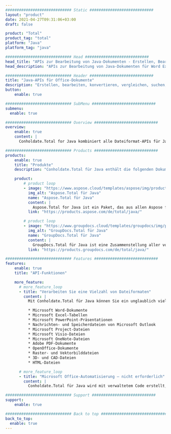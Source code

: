 ```yaml
---
############################# Static ############################
layout: "product"
date: 2021-04-27T09:31:06+03:00
draft: false

product: "Total"
product_tag: "total"
platform: "Java"
platform_tag: "java"

############################# Head ############################
head_title: "APIs zur Bearbeitung von Java-Dokumenten - Erstellen, Bearbeiten, Konvertieren, Ansehen, Kommentieren von Dokumenten"
head_description: "APIs zur Bearbeitung von Java-Dokumenten für Word Excel PowerPoint Outlook HTML PDF Image 3D-Formate. Fügen Sie Ihren Java-Anwendungen Barcode- und OCR-Funktionen hinzu."

############################# Header ############################
title: "Java-APIs für Office-Dokumente"
description: "Erstellen, bearbeiten, konvertieren, vergleichen, suchen, signieren und anzeigen Sie Word, Excel, PowerPoint, Outlook, Visio, PDF und mehr als 100 andere Dateiformate in Java."
button:
    enable: true

############################# SubMenu ############################
submenu:
  enable: true

############################# Overview ############################
overview:
    enable: true
    content: |
      Conholdate.Total for Java kombiniert alle Dateiformat-APIs für Java in einem einzigen Paket, das von Aspose & GroupDocs angeboten wird. Es ermöglicht den Entwicklern das Erstellen, Bearbeiten, Drucken, Anzeigen, Kommentieren, Vergleichen, Signieren, Automatisieren, Suchen und Konvertieren zwischen einer Vielzahl gängiger Dokumentformate in beliebigen Java-Anwendungen (J2SE, J2EE, J2ME).

############################# Products ############################
products:
    enable: true
    title: "Produkte"
    description: "Conholdate.Total für Java enthält die folgenden Dokumentbearbeitungs-APIs für Java:"

    product:
        # product loop
        - image: "https://www.aspose.cloud/templates/aspose/img/products/total/aspose_total-for-java.svg"
          img_alt: "Aspose.Total für Java"
          name: "Aspose.Total für Java"
          content: |
            Aspose.Total for Java ist ein Paket, das aus allen Aspose for Java-APIs besteht. Es ermöglicht Ihnen das Erstellen, Bearbeiten, Konvertieren und Rendern von Word, Excel, PDF, PowerPoint, Outlook und mehr als 100 anderen Dateiformaten in jeder Java-Anwendung, ohne Microsoft Office zu installieren.
          link: "https://products.aspose.com/de/total/java/"

        # product loop
        - image: "https://www.groupdocs.cloud/templates/groupdocs/img/products/total/border/groupdocs-total-java.svg"
          img_alt: "GroupDocs.Total für Java"
          name: "GroupDocs.Total für Java"
          content: |
            GroupDocs.Total für Java ist eine Zusammenstellung aller von GroupDocs angebotenen Java-APIs. Es bietet die Möglichkeit, die gängigsten Dateiformate in jeder Java-Anwendung anzuzeigen, zu kommentieren, zu konvertieren, zu vergleichen, zu signieren, mit Wasserzeichen zu versehen und zu bearbeiten.
          link: "https://products.groupdocs.com/de/total/java/"

############################# Features ############################
features:
    enable: true
    title: "API-Funktionen"

    more_feature:
      # more_feature_loop
      - title: "Verarbeiten Sie eine Vielzahl von Dateiformaten"
        content: |
          Mit Conholdate.Total für Java können Sie ein unglaublich vielseitiges Dateiverarbeitungssystem aufbauen, das viele gängige Dateiformate verarbeiten kann. Sie können Dateiformate der folgenden Typen einfach öffnen, erstellen, ändern und sogar untereinander konvertieren.

          * Microsoft Word-Dokumente
          * Microsoft Excel-Tabellen
          * Microsoft PowerPoint-Präsentationen
          * Nachrichten- und Speicherdateien von Microsoft Outlook
          * Microsoft Project-Dateien
          * Microsoft Visio-Dateien
          * Microsoft OneNote-Dateien
          * Adobe PDF-Dokumente
          * OpenOffice-Dokumente
          * Raster- und Vektorbilddateien
          * 3D- und CAD-Dateien
          * HTML-Dateien

      # more_feature_loop
      - title: "Microsoft Office-Automatisierung – nicht erforderlich"
        content: |
          Conholdate.Total für Java wird mit verwaltetem Code erstellt, der weder Microsoft Office noch andere Tools benötigt, um mit einem der unterstützten Dateiformate zu arbeiten. Es ist eine perfekte Microsoft Office-Automatisierungsalternative in Bezug auf unterstützte Funktionen, Sicherheit, Stabilität, Skalierbarkeit, Geschwindigkeit und Preis.

############################# Support ############################
support:
    enable: true

############################# Back to top ###############################
back_to_top:
  enable: true
---
```

